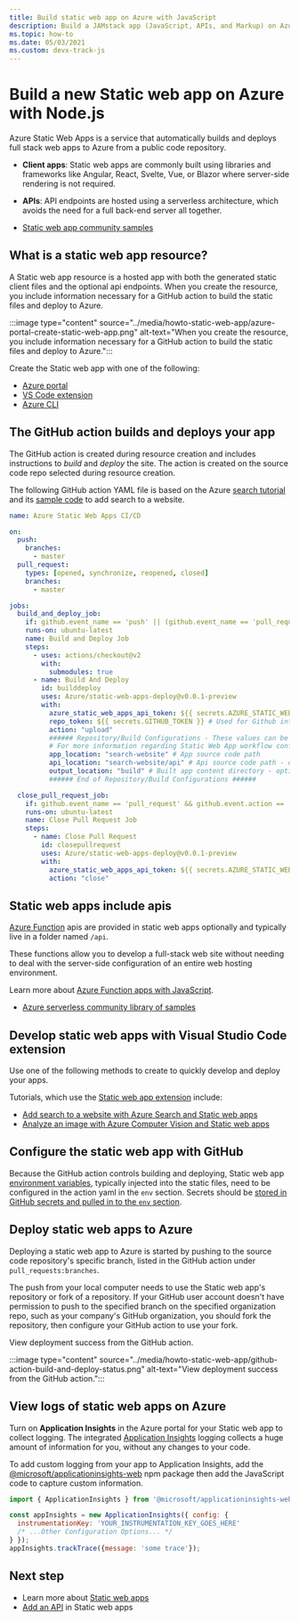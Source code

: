 ```yaml
---
title: Build static web app on Azure with JavaScript
description: Build a JAMstack app (JavaScript, APIs, and Markup) on Azure
ms.topic: how-to
ms.date: 05/03/2021
ms.custom: devx-track-js
---
```


# Build a new Static web app on Azure with Node.js

Azure Static Web Apps is a service that automatically builds and deploys full stack web apps to Azure from a public code repository. 

* **Client apps**: Static web apps are commonly built using libraries and frameworks like Angular, React, Svelte, Vue, or Blazor where server-side rendering is not required. 
* **APIs**: API endpoints are hosted using a serverless architecture, which avoids the need for a full back-end server all together.

* [Static web app community samples](https://github.com/microsoft/static-web-apps-gallery-code-samples)

## What is a static web app resource? 

A Static web app resource is a hosted app with both the generated static client files and the optional api endpoints. When you create the resource, you include information necessary for a GitHub action to build the static files and deploy to Azure. 

:::image type="content" source="../media/howto-static-web-app/azure-portal-create-static-web-app.png" alt-text="When you create the resource, you include information necessary for a GitHub action to build the static files and deploy to Azure.":::

Create the Static web app with one of the following:

* [Azure portal](/azure/static-web-apps/get-started-portal?tabs=vanilla-javascript)
* [VS Code extension](/azure/static-web-apps/getting-started?tabs=vanilla-javascript)
* [Azure CLI](/azure/static-web-apps/get-started-cli?tabs=vanilla-javascript)

## The GitHub action builds and deploys your app

The GitHub action is created during resource creation and includes instructions to _build_ and _deploy_ the site. The action is created on the source code repo selected during resource creation. 

The following GitHub action YAML file is based on the Azure [search tutorial](/azure/search/tutorial-javascript-overview) and its [sample code](https://github.com/azure-samples/azure-search-javascript-samples) to add search to a website. 

```yml
name: Azure Static Web Apps CI/CD

on:
  push:
    branches:
      - master
  pull_request:
    types: [opened, synchronize, reopened, closed]
    branches:
      - master

jobs:
  build_and_deploy_job:
    if: github.event_name == 'push' || (github.event_name == 'pull_request' && github.event.action != 'closed')
    runs-on: ubuntu-latest
    name: Build and Deploy Job
    steps:
      - uses: actions/checkout@v2
        with:
          submodules: true
      - name: Build And Deploy
        id: builddeploy
        uses: Azure/static-web-apps-deploy@v0.0.1-preview
        with:
          azure_static_web_apps_api_token: ${{ secrets.AZURE_STATIC_WEB_APPS_API_TOKEN_<GENERATED_HOSTNAME> }}
          repo_token: ${{ secrets.GITHUB_TOKEN }} # Used for Github integrations (i.e. PR comments)
          action: "upload"
          ###### Repository/Build Configurations - These values can be configured to match your app requirements. ######
          # For more information regarding Static Web App workflow configurations, please visit: https://aka.ms/swaworkflowconfig
          app_location: "search-website" # App source code path
          api_location: "search-website/api" # Api source code path - optional
          output_location: "build" # Built app content directory - optional
          ###### End of Repository/Build Configurations ######

  close_pull_request_job:
    if: github.event_name == 'pull_request' && github.event.action == 'closed'
    runs-on: ubuntu-latest
    name: Close Pull Request Job
    steps:
      - name: Close Pull Request
        id: closepullrequest
        uses: Azure/static-web-apps-deploy@v0.0.1-preview
        with:
          azure_static_web_apps_api_token: ${{ secrets.AZURE_STATIC_WEB_APPS_API_TOKEN_<GENERATED_HOSTNAME> }}
          action: "close"
```

## Static web apps include apis

[Azure Function](/azure/azure-functions/) apis are provided in static web apps optionally and typically live in a folder named `/api`. 

These functions allow you to develop a full-stack web site without needing to deal with the server-side configuration of an entire web hosting environment. 

Learn more about [Azure Function apps with JavaScript](/azure/azure-functions/functions-reference-node). 

* [Azure serverless community library of samples](https://serverlesslibrary.net/)

## Develop static web apps with Visual Studio Code extension

Use one of the following methods to create  to quickly develop and deploy your apps. 

Tutorials, which use the [Static web app extension](https://marketplace.visualstudio.com/items?itemName=ms-azuretools.vscode-azurestaticwebapps) include: 

* [Add search to a website with Azure Search and Static web apps](/azure/search/tutorial-javascript-overview)
* [Analyze an image with Azure Computer Vision and Static web apps](/azure/developer/javascript/tutorial/static-web-app/introduction)


## Configure the static web app with GitHub

Because the GitHub action controls building and deploying, Static web app [environment variables](/azure/static-web-apps/github-actions-workflow#environment-variables), typically injected into the static files, need to be configured in the action yaml in the `env` section. Secrets should be [stored in GitHub secrets and pulled in to the `env` section](/azure/developer/github/github-variable-substitution).  

## Deploy static web apps to Azure

Deploying a static web app to Azure is started by pushing to the source code repository's specific branch, listed in the GitHub action under `pull_requests:branches`. 

The push from your local computer needs to use the Static web app's repository or fork of a repository. If your GitHub user account doesn't have permission to push to the specified branch on the specified organization repo, such as your company's GitHub organization, you should fork the repository, then configure your GitHub action to use your fork. 

View deployment success from the GitHub action. 

:::image type="content" source="../media/howto-static-web-app/github-action-build-and-deploy-status.png" alt-text="View deployment success from the GitHub action.":::

## View logs of static web apps on Azure

Turn on **Application Insights** in the Azure portal for your Static web app to collect logging. The integrated [Application Insights](/azure/azure-monitor/app/javascript) logging collects a huge amount of information for you, without any changes to your code. 

To add custom logging from your app to Application Insights, add the [@microsoft/applicationinsights-web](https://www.npmjs.com/package/@microsoft/applicationinsights-web) npm package then add the JavaScript code to capture custom information.

```javascript
import { ApplicationInsights } from '@microsoft/applicationinsights-web'

const appInsights = new ApplicationInsights({ config: {
  instrumentationKey: 'YOUR_INSTRUMENTATION_KEY_GOES_HERE'
  /* ...Other Configuration Options... */
} });
appInsights.trackTrace({message: 'some trace'});
```

## Next step

* Learn more about [Static web apps](/azure/static-web-apps/)
* [Add an API](/azure/static-web-apps/add-api) in Static web apps
